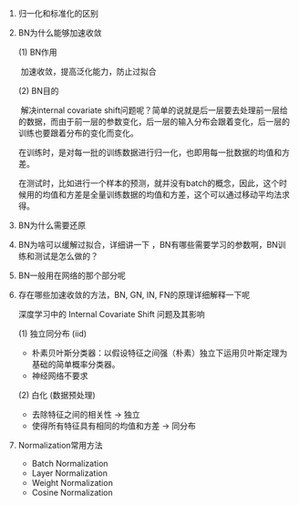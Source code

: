 1. 归一化和标准化的区别

2. BN为什么能够加速收敛

   (1) BN作用

   ​	加速收敛，提高泛化能力，防止过拟合

   (2) BN目的

   ​	解决internal covariate shift问题呢？简单的说就是后一层要去处理前一层给的数据，而由于前一层的参数变化，后一层的输入分布会跟着变化，后一层的训练也要跟着分布的变化而变化。

   ​	在训练时，是对每一批的训练数据进行归一化，也即用每一批数据的均值和方差。

   ​	在测试时，比如进行一个样本的预测，就并没有batch的概念，因此，这个时候用的均值和方差是全量训练数据的均值和方差，这个可以通过移动平均法求得。

 

3. BN为什么需要还原

4. BN为啥可以缓解过拟合，详细讲一下 ，BN有哪些需要学习的参数啊，BN训练和测试是怎么做的？

5. BN一般用在网络的那个部分呢

6. 存在哪些加速收敛的方法，BN, GN, IN, FN的原理详细解释一下呢

   深度学习中的 Internal Covariate Shift 问题及其影响

   (1) 独立同分布 (iid)

   * 朴素贝叶斯分类器：以假设特征之间强（朴素）独立下运用贝叶斯定理为基础的简单概率分类器。
   * 神经网络不要求

   (2) 白化 (数据预处理)

   * 去除特征之间的相关性 -> 独立
   * 使得所有特征具有相同的均值和方差 -> 同分布

 

7. Normalization常用方法
   * Batch Normalization
   * Layer Normalization
   * Weight Normalization
   * Cosine Normalization